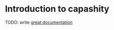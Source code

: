 # Introduction to capashity

TODO: write [great documentation](http://jacobian.org/writing/what-to-write/)
